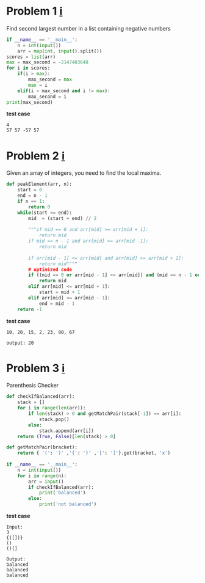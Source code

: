 # Problem 1 [:information_source:](https://www.hackerrank.com/challenges/find-second-maximum-number-in-a-list/editorial)
Find second largest number in a list containing negative numbers
```python
if __name__ == '__main__':
    n = int(input())
    arr = map(int, input().split())
scores = list(arr)
max = max_second = -2147483648
for i in scores:
    if(i > max):
        max_second = max
        max = i
    elif(i > max_second and i != max):
        max_second = i
print(max_second)
```
**test case**
```
4
57 57 -57 57
```
# Problem 2 [:information_source:](https://practice.geeksforgeeks.org/problems/peak-element/1)
Given an array of integers, you need to find the local maxima.
```python
def peakElement(arr, n):
    start = 0
    end = n - 1
    if n == 1:
        return 0
    while(start <= end):
        mid  = (start + end) // 2
        
        """if mid == 0 and arr[mid] >= arr[mid + 1]:
            return mid
        if mid == n - 1 and arr[mid] >= arr[mid -1]:
            return mid
            
        if arr[mid - 1] <= arr[mid] and arr[mid] >= arr[mid + 1]:
            return mid""""
        # optimized code    
        if ((mid == 0 or arr[mid - 1] <= arr[mid]) and (mid == n - 1 or arr[mid + 1] <= arr[mid])):
            return mid
        elif arr[mid] <= arr[mid + 1]:
            start = mid + 1
        elif arr[mid] <= arr[mid - 1]:
            end = mid - 1
    return -1
```
**test case**
```
10, 20, 15, 2, 23, 90, 67

output: 20
```
# Problem 3 [:information_source:](https://practice.geeksforgeeks.org/problems/parenthesis-checker/0)
Parenthesis Checker
```python
def checkIfBalanced(arr):
    stack = []
    for i in range(len(arr)):
        if len(stack) > 0 and getMatchPair(stack[-1]) == arr[i]:
            stack.pop()
        else:
            stack.append(arr[i])
    return (True, False)[len(stack) > 0]

def getMatchPair(bracket):
    return { '(': ')' ,'{': '}' ,'[': ']'}.get(bracket, 'x')
         
if __name__ == '__main__':
    n = int(input())
    for i in range(n):
        arr = input()
        if checkIfBalanced(arr):
            print('balanced')
        else:
            print('not balanced')
```
**test case**
```
Input:
3
{([])}
()
()[]

Output:
balanced
balanced
balanced
```

